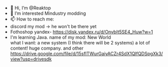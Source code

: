 - 👋 Hi, I’m @Reaktop
- 👀 I’m interested Mindustry modding
- 📫 How to reach me:
- discord my mod -> he won't be there yet
- Fothoshop yandex- https://disk.yandex.ru/d/OnvbIt5SE4_Huw?w=1
- I'm learning Java.
 name of my mod: New World  
what I want: a new system (I think there will be 2 systems)  a lot of content! huge company. and other
  https://drive.google.com/file/d/15sfITWurGaiyACZr4SdX1QlfQDSpgXk3/view?usp=drivesdk

<!---
Reaktop/Reaktop is a ✨ special ✨ repository because its `README.md` (this file) appears on your GitHub profile.
You can click the Preview link to take a look at your changes.
--->
